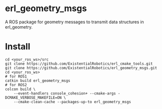 erl_geometry_msgs
=================

A ROS package for geometry messages to transmit data structures in erl_geometry.

# Install

```shell
cd <your_ros_ws>/src
git clone https://github.com/ExistentialRobotics/erl_cmake_tools.git
git clone https://github.com/ExistentialRobotics/erl_geometry_msgs.git
cd <your_ros_ws>
# for ROS1
catkin build erl_geometry_msgs
# for ROS2
colcon build \
    --event-handlers console_cohesion+ --cmake-args -DCMAKE_VERBOSE_MAKEFILE=ON \
    --cmake-clean-cache --packages-up-to erl_geometry_msgs
```
